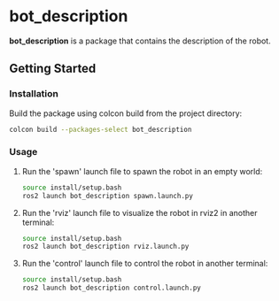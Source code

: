 # bot_description

**bot_description** is a package that contains the description of the robot.

## Getting Started

### Installation

Build the package using colcon build from the project directory:
   ```bash
   colcon build --packages-select bot_description
   ```

### Usage

1. Run the 'spawn' launch file to spawn the robot in an empty world:
   ```bash
   source install/setup.bash
   ros2 launch bot_description spawn.launch.py
   ```

2. Run the 'rviz' launch file to visualize the robot in rviz2 in another terminal:
   ```bash
   source install/setup.bash
   ros2 launch bot_description rviz.launch.py
   ```

3. Run the 'control' launch file to control the robot in another terminal:
   ```bash
   source install/setup.bash
   ros2 launch bot_description control.launch.py
   ```